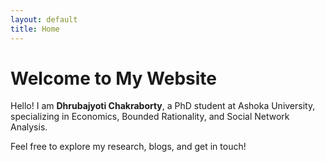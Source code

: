 ```yaml
---
layout: default
title: Home
---
```


# Welcome to My Website

Hello! I am **Dhrubajyoti Chakraborty**, a PhD student at Ashoka University, specializing in Economics, Bounded Rationality, and Social Network Analysis.

Feel free to explore my research, blogs, and get in touch!

